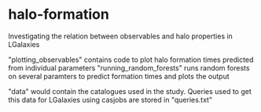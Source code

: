# halo-formation
Investigating the relation between observables and halo properties in LGalaxies

"plotting_observables" contains code to plot halo formation times predicted from individual parameters
"running_random_forests" runs random forests on several paramters to predict formation times and plots the output

"data" would contain the catalogues used in the study. Queries used to get this data for LGalaxies using casjobs are stored in "queries.txt"
